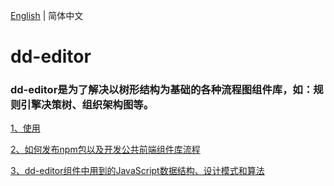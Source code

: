 <!--
 * @Author: Aiden
 * @Date: 2020-07-16 17:46:03
 * @LastEditTime: 2020-09-28 18:03:29
 * @LastEditors: Aiden
 * @Description: 
--> 
[English](README.en-US.md) | 简体中文
# dd-editor
### dd-editor是为了解决以树形结构为基础的各种流程图组件库，如：规则引擎决策树、组织架构图等。

[1、使用](./docs/use.md)

[2、如何发布npm包以及开发公共前端组件库流程](./docs/deploy.md)

[3、dd-editor组件中用到的JavaScript数据结构、设计模式和算法](./docs/learn.md)


